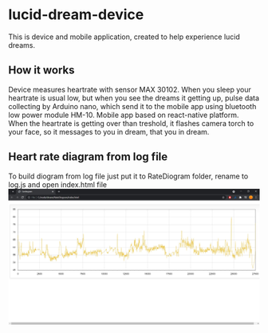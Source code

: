 # lucid-dream-device
This is device and mobile application, created to help experience lucid dreams.

## How it works
Device measures heartrate with sensor MAX 30102. When you sleep your heartrate is usual low, but when you see the dreams it getting up, pulse data collecting by Arduino nano, which send it to the mobile app using bluetooth low power module HM-10. Mobile app based on react-native platform. When the heartrate is getting over than treshold, it flashes camera torch to your face, so it messages to you in dream, that you in dream.

## Heart rate diagram from log file
To build diogram from log file just put it to RateDiogram folder, rename to log.js and open index.html file
![RateDiogram script](https://github.com/seag86/lucid-dream-device/blob/main/RateDiogram/example_diogram.jpg)
